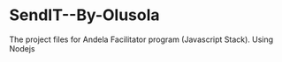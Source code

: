 # SendIT--By-Olusola
The project files for Andela Facilitator program (Javascript Stack). Using Nodejs
